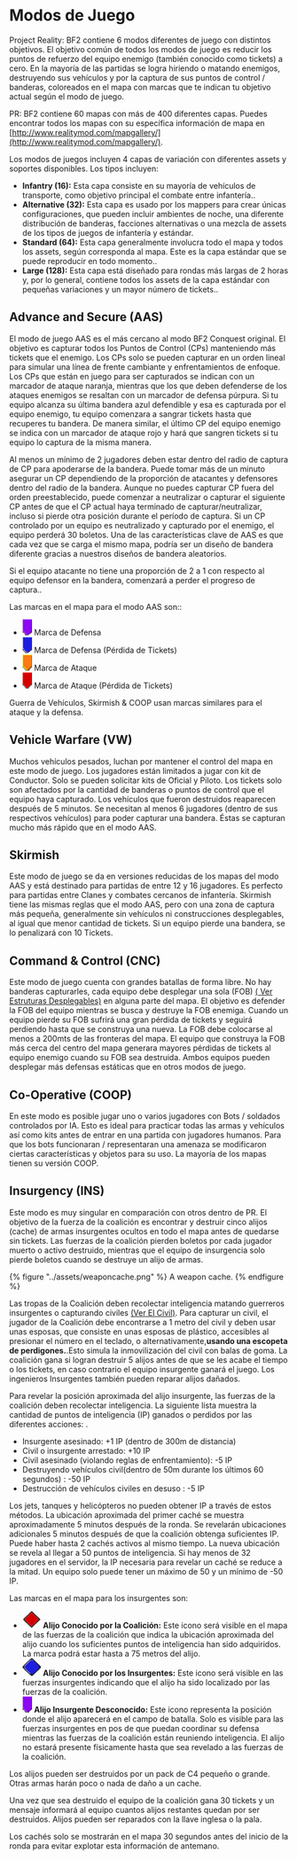 # Modos de Juego

Project Reality: BF2 contiene 6 modos diferentes de juego con distintos objetivos. El objetivo común de todos los modos de juego es reducir los puntos de refuerzo del equipo enemigo (también conocido como tickets) a cero. En la mayoría de las partidas se logra hiriendo o matando enemigos, destruyendo sus vehículos y por la captura de sus puntos de control / banderas, coloreados en el mapa con marcas que te indican tu objetivo actual según el modo de juego.

PR: BF2 contiene 60 mapas con más de 400 diferentes capas. Puedes encontrar todos los mapas con su específica información de mapa en [http://www.realitymod.com/mapgallery/](http://www.realitymod.com/mapgallery/).

Los modos de juegos incluyen 4 capas de variación con diferentes assets y soportes disponibles. Los tipos incluyen:

* **Infantry  (16):** Esta capa consiste en su mayoría de vehículos de transporte, como objetivo principal el combate entre infantería..
* **Alternative (32):** Esta capa es usado por los mappers para crear únicas configuraciones, que pueden incluir ambientes de noche, una diferente distribución de banderas, facciones alternativas o una mezcla de assets de los tipos de juegos de infantería y estándar.
* **Standard (64):** Esta capa generalmente involucra todo el mapa y todos los assets, según corresponda al mapa. Este es la capa estándar que se puede reproducir en todo momento.. 
* **Large (128):** Esta capa está diseñado para rondas más largas de 2 horas y, por lo general, contiene todos los assets de la capa estándar con pequeñas variaciones y un mayor número de tickets..

## Advance and Secure (AAS)

El modo de juego AAS es el más cercano al modo BF2 Conquest original. El objetivo es capturar todos los Puntos de Control  (CPs) manteniendo más tickets que el enemigo. Los CPs solo se pueden capturar en un orden lineal para simular una línea de frente cambiante y enfrentamientos de enfoque. Los CPs que están en juego para ser capturados se indican con un marcador de ataque naranja, mientras que los que deben defenderse de los ataques enemigos se resaltan con un marcador de defensa púrpura. Si tu equipo alcanza su última bandera azul defendible y esa es capturada por el equipo enemigo, tu equipo comenzara a sangrar tickets hasta que recuperes tu bandera. De manera similar, el último CP del equipo enemigo se indica con un marcador de ataque rojo y hará que sangren tickets si tu equipo lo captura de la misma manera.

Al menos un mínimo de 2 jugadores deben estar dentro del radio de captura de CP para apoderarse de la bandera. Puede tomar más de un minuto asegurar un CP dependiendo de la proporción de atacantes y defensores dentro del radio de la bandera. Aunque no puedes capturar CP fuera del orden preestablecido, puede comenzar a neutralizar o capturar el siguiente CP antes de que el CP actual haya terminado de capturar/neutralizar, incluso si pierde otra posición durante el período de captura. Si un CP controlado por un equipo es neutralizado y capturado por el enemigo, el equipo perderá 30 boletos. Una de las características clave de AAS es que cada vez que se carga el mismo mapa, podría ser un diseño de bandera diferente gracias a nuestros diseños de bandera aleatorios.

Si el equipo atacante no tiene una proporción de 2 a 1 con respecto al equipo defensor en la bandera, comenzará a perder el progreso de captura..

Las marcas en el mapa para el modo AAS son::

* ![](../assets/defend.png) Marca de Defensa
* ![](../assets/defend%20bleed.png) Marca de Defensa (Pérdida de Tickets) 
* ![](../assets/attack_bleed.png) Marca de Ataque 
* ![](../assets/attack.png) Marca de Ataque  (Pérdida de Tickets)

Guerra de Vehículos, Skirmish & COOP usan marcas similares para el ataque y la defensa.

## Vehicle Warfare (VW)

Muchos vehículos pesados, luchan por mantener el control del mapa en este modo de juego. Los jugadores están limitados a jugar con kit de Conductor. Solo se pueden solicitar kits de Oficial y Piloto. Los tickets solo son afectados por la cantidad de banderas o puntos de control que el equipo haya capturado. Los vehículos que fueron destruidos reaparecen después de 5 minutos. Se necesitan al menos 6 jugadores (dentro de sus respectivos vehículos) para poder capturar una bandera. Éstas se capturan mucho más rápido que en el modo AAS.

## Skirmish

Este modo de juego se da en versiones reducidas de los mapas del modo AAS y está destinado para partidas de entre 12 y 16 jugadores. Es perfecto para partidas entre Clanes y combates cercanos de infantería. Skirmish tiene las mismas reglas que el modo AAS, pero con una zona de captura más pequeña, generalmente sin vehículos ni construcciones desplegables, al igual que menor cantidad de tickets. Si un equipo pierde una bandera, se lo penalizará con 10 Tickets.

## Command & Control (CNC)

Este modo de juego cuenta con  grandes batallas de forma libre. No hay banderas capturarles, cada equipo debe desplegar una sola  (FOB) [( Ver Estruturas Desplegables)](the_squad_leader.md#deployable-structures)  en alguna parte del mapa. El objetivo es defender la FOB del equipo mientras se busca y destruye la FOB enemiga. Cuando un equipo pierde su FOB sufrirá una gran pérdida de tickets y seguirá perdiendo hasta que se construya una nueva. La FOB debe colocarse al menos a 200mts de las fronteras del mapa. El equipo que construya la FOB más cerca del centro del mapa generara mayores pérdidas de tickets al equipo enemigo cuando su FOB sea destruida. Ambos equipos pueden desplegar más defensas estáticas que en otros modos de juego.

## Co-Operative (COOP)

En este modo es posible jugar uno o varios jugadores con Bots / soldados controlados por IA. Esto es ideal para practicar todas las armas y vehículos así como kits antes de entrar en una partida con jugadores humanos. Para que los bots funcionaran / representaran una amenaza se modificaron ciertas características y objetos para  su uso. La mayoría de los mapas tienen su versión COOP.

## Insurgency (INS)

Este modo es muy singular en comparación con otros dentro de PR. El objetivo de la fuerza de la coalición es encontrar y destruir cinco alijos (cache) de armas insurgentes ocultos en todo el mapa antes de quedarse sin tickets. Las fuerzas de la coalición pierden boletos por cada jugador muerto o activo destruido, mientras que el equipo de insurgencia solo pierde boletos cuando se destruye un alijo de armas.

{% figure "../assets/weaponcache.png" %}
A weapon cache.
{% endfigure %}

Las tropas de la Coalición deben recolectar inteligencia matando guerreros insurgentes o capturando civiles [(Ver El Civil)](the_civilian.md).
Para capturar un civil, el jugador de la Coalición debe encontrarse a 1 metro del civil y deben usar unas esposas, que consiste en unas esposas de plástico, accesibles al presionar el número en el teclado, o alternativamente,**usando una escopeta de perdigones.**.Esto simula la inmovilización del civil con balas de goma. La coalición gana si logran destruir 5 alijos antes de que se les acabe el tiempo o los tickets, en caso contrario el equipo insurgente ganará el juego. Los ingenieros Insurgentes también pueden reparar alijos dañados.

Para revelar la posición aproximada del alijo insurgente, las fuerzas de la coalición deben recolectar inteligencia. La siguiente lista muestra la cantidad de puntos de inteligencia (IP) ganados o perdidos por las diferentes acciones: .

* Insurgente asesinado: +1 IP (dentro de 300m de distancia)
* Civil o insurgente arrestado: +10 IP
* Civil asesinado (violando reglas de enfrentamiento): -5 IP
* Destruyendo vehículos civil(dentro de 50m durante los últimos 60 segundos) : -50 IP
* Destrucción de vehículos civiles en desuso : -5 IP

Los jets, tanques y helicópteros no pueden obtener IP a través de estos métodos. La ubicación aproximada del primer caché se muestra aproximadamente 5 minutos después de la ronda. Se revelarán ubicaciones adicionales 5 minutos después de que la coalición obtenga suficientes IP. Puede haber hasta 2 cachés activos al mismo tiempo. La nueva ubicación se revela al llegar a 50 puntos de inteligencia. Si hay menos de 32 jugadores en el servidor, la IP necesaria para revelar un caché se reduce a la mitad. Un equipo solo puede tener un máximo de 50 y un mínimo de -50 IP.

Las marcas en el  mapa para los insurgentes son:

* ![](../assets/cache.png) **Alijo Conocido por la Coalición:** Este icono será visible en el mapa de las fuerzas de la coalición que indica la ubicación aproximada del alijo cuando los suficientes puntos de inteligencia han sido adquiridos. La marca podrá estar hasta a 75 metros del alijo.
* ![](../assets/unknown%20weapon%20cache.png) **Alijo Conocido por los Insurgentes:** Este icono será visible en las fuerzas insurgentes indicando que el alijo ha sido localizado por las fuerzas de la coalición.
* ![](../assets/unknown%20cache.png) **Alijo Insurgente Desconocido:** Este icono representa la posición donde el alijo aparecerá en el campo de batalla. Solo es visible para las fuerzas insurgentes en pos de que puedan coordinar su defensa mientras las fuerzas de la coalición están reuniendo inteligencia. El alijo no estará presente físicamente hasta que sea revelado a las fuerzas de la coalición.

Los alijos pueden ser destruidos por un pack de C4 pequeño o grande. Otras armas harán poco o nada de daño a un cache.

Una vez que sea destruido el equipo de la coalición gana 30 tickets y un mensaje informará al equipo cuantos alijos restantes quedan por ser destruidos. Alijos pueden ser reparados con la llave inglesa o la pala.

Los cachés solo se mostrarán en el mapa 30 segundos antes del inicio de la ronda para evitar explotar esta información de antemano. 

